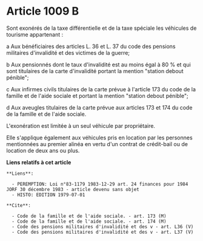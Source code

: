 # Article 1009 B

Sont exonérés de la taxe différentielle et de la taxe spéciale les véhicules de tourisme appartenant :

a Aux bénéficiaires des articles L. 36 et L. 37 du code des pensions militaires d'invalidité et des victimes de la guerre;

b Aux pensionnés dont le taux d'invalidité est au moins égal à 80 % et qui sont titulaires de la carte d'invalidité portant
la mention "station debout pénible";

c Aux infirmes civils titulaires de la carte prévue à l'article 173 du code de la famille et de l'aide sociale et portant la
mention "station debout pénible";

d Aux aveugles titulaires de la carte prévue aux articles 173 et 174 du code de la famille et de l'aide sociale.

L'exonération est limitée à un seul véhicule par propriétaire.

Elle s'applique également aux véhicules pris en location par les personnes mentionnées au premier alinéa en vertu d'un
contrat de crédit-bail ou de location de deux ans ou plus.

**Liens relatifs à cet article**

	**Liens**:

	  - PEREMPTION: Loi n°83-1179 1983-12-29 art. 24 finances pour 1984 JORF 30 décembre 1983 - article devenu sans objet
	  - HISTO: EDITION 1979-07-01

	**Cite**:

	  - Code de la famille et de l'aide sociale. - art. 173 (M)
	  - Code de la famille et de l'aide sociale. - art. 174 (M)
	  - Code des pensions militaires d'invalidité et des v - art. L36 (V)
	  - Code des pensions militaires d'invalidité et des v - art. L37 (V)
